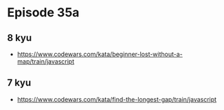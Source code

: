 # Episode 35a

## 8 kyu

* https://www.codewars.com/kata/beginner-lost-without-a-map/train/javascript

## 7 kyu

* https://www.codewars.com/kata/find-the-longest-gap/train/javascript